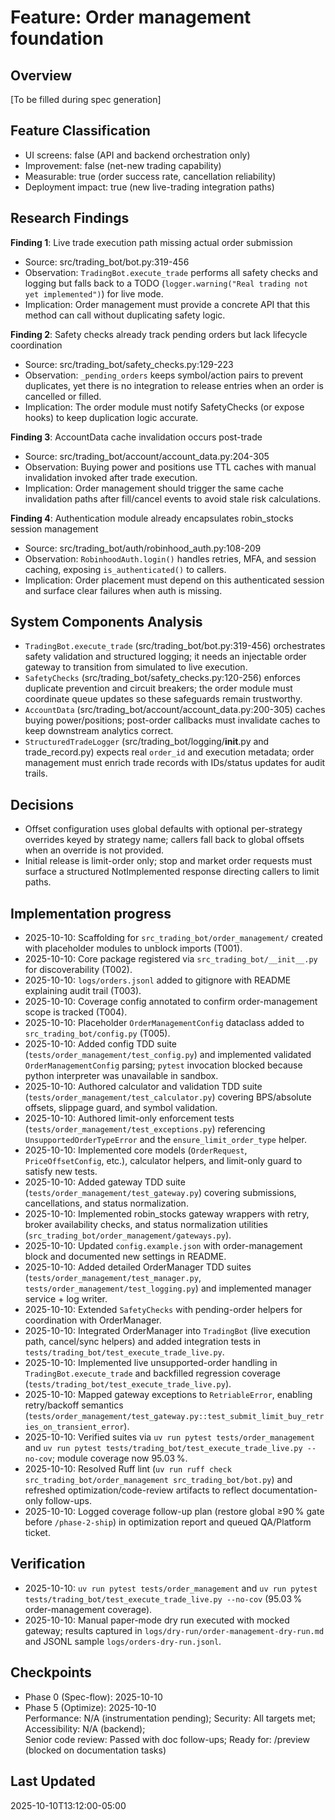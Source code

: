 # Feature: Order management foundation

## Overview
[To be filled during spec generation]

## Feature Classification
- UI screens: false (API and backend orchestration only)
- Improvement: false (net-new trading capability)
- Measurable: true (order success rate, cancellation reliability)
- Deployment impact: true (new live-trading integration paths)

## Research Findings
**Finding 1**: Live trade execution path missing actual order submission  
- Source: src/trading_bot/bot.py:319-456  
- Observation: `TradingBot.execute_trade` performs all safety checks and logging but falls back to a TODO (`logger.warning("Real trading not yet implemented")`) for live mode.  
- Implication: Order management must provide a concrete API that this method can call without duplicating safety logic.

**Finding 2**: Safety checks already track pending orders but lack lifecycle coordination  
- Source: src/trading_bot/safety_checks.py:129-223  
- Observation: `_pending_orders` keeps symbol/action pairs to prevent duplicates, yet there is no integration to release entries when an order is cancelled or filled.  
- Implication: The order module must notify SafetyChecks (or expose hooks) to keep duplication logic accurate.

**Finding 3**: AccountData cache invalidation occurs post-trade  
- Source: src/trading_bot/account/account_data.py:204-305  
- Observation: Buying power and positions use TTL caches with manual invalidation invoked after trade execution.  
- Implication: Order management should trigger the same cache invalidation paths after fill/cancel events to avoid stale risk calculations.

**Finding 4**: Authentication module already encapsulates robin_stocks session management  
- Source: src/trading_bot/auth/robinhood_auth.py:108-209  
- Observation: `RobinhoodAuth.login()` handles retries, MFA, and session caching, exposing `is_authenticated()` to callers.  
- Implication: Order placement must depend on this authenticated session and surface clear failures when auth is missing.

## System Components Analysis
- `TradingBot.execute_trade` (src/trading_bot/bot.py:319-456) orchestrates safety validation and structured logging; it needs an injectable order gateway to transition from simulated to live execution.
- `SafetyChecks` (src/trading_bot/safety_checks.py:120-256) enforces duplicate prevention and circuit breakers; the order module must coordinate queue updates so these safeguards remain trustworthy.
- `AccountData` (src/trading_bot/account/account_data.py:200-305) caches buying power/positions; post-order callbacks must invalidate caches to keep downstream analytics correct.
- `StructuredTradeLogger` (src/trading_bot/logging/__init__.py and trade_record.py) expects real `order_id` and execution metadata; order management must enrich trade records with IDs/status updates for audit trails.

## Decisions
- Offset configuration uses global defaults with optional per-strategy overrides keyed by strategy name; callers fall back to global offsets when an override is not provided.
- Initial release is limit-order only; stop and market order requests must surface a structured NotImplemented response directing callers to limit paths.

## Implementation progress
- 2025-10-10: Scaffolding for `src_trading_bot/order_management/` created with placeholder modules to unblock imports (T001).
- 2025-10-10: Core package registered via `src_trading_bot/__init__.py` for discoverability (T002).
- 2025-10-10: `logs/orders.jsonl` added to gitignore with README explaining audit trail (T003).
- 2025-10-10: Coverage config annotated to confirm order-management scope is tracked (T004).
- 2025-10-10: Placeholder `OrderManagementConfig` dataclass added to `src_trading_bot/config.py` (T005).
- 2025-10-10: Added config TDD suite (`tests/order_management/test_config.py`) and implemented validated `OrderManagementConfig` parsing; `pytest` invocation blocked because python interpreter was unavailable in sandbox.
- 2025-10-10: Authored calculator and validation TDD suite (`tests/order_management/test_calculator.py`) covering BPS/absolute offsets, slippage guard, and symbol validation.
- 2025-10-10: Authored limit-only enforcement tests (`tests/order_management/test_exceptions.py`) referencing `UnsupportedOrderTypeError` and the `ensure_limit_order_type` helper.
- 2025-10-10: Implemented core models (`OrderRequest`, `PriceOffsetConfig`, etc.), calculator helpers, and limit-only guard to satisfy new tests.
- 2025-10-10: Added gateway TDD suite (`tests/order_management/test_gateway.py`) covering submissions, cancellations, and status normalization.
- 2025-10-10: Implemented robin_stocks gateway wrappers with retry, broker availability checks, and status normalization utilities (`src_trading_bot/order_management/gateways.py`).
- 2025-10-10: Updated `config.example.json` with order-management block and documented new settings in README.
- 2025-10-10: Added detailed OrderManager TDD suites (`tests/order_management/test_manager.py`, `tests/order_management/test_logging.py`) and implemented manager service + log writer.
- 2025-10-10: Extended `SafetyChecks` with pending-order helpers for coordination with OrderManager.
- 2025-10-10: Integrated OrderManager into `TradingBot` (live execution path, cancel/sync helpers) and added integration tests in `tests/trading_bot/test_execute_trade_live.py`.
- 2025-10-10: Implemented live unsupported-order handling in `TradingBot.execute_trade` and backfilled regression coverage (`tests/trading_bot/test_execute_trade_live.py`).
- 2025-10-10: Mapped gateway exceptions to `RetriableError`, enabling retry/backoff semantics (`tests/order_management/test_gateway.py::test_submit_limit_buy_retries_on_transient_error`).
- 2025-10-10: Verified suites via `uv run pytest tests/order_management` and `uv run pytest tests/trading_bot/test_execute_trade_live.py --no-cov`; module coverage now 95.03 %.
- 2025-10-10: Resolved Ruff lint (`uv run ruff check src_trading_bot/order_management src_trading_bot/bot.py`) and refreshed optimization/code-review artifacts to reflect documentation-only follow-ups.
- 2025-10-10: Logged coverage follow-up plan (restore global ≥90 % gate before `/phase-2-ship`) in optimization report and queued QA/Platform ticket.


## Verification
- 2025-10-10: `uv run pytest tests/order_management` and `uv run pytest tests/trading_bot/test_execute_trade_live.py --no-cov` (95.03 % order-management coverage).
- 2025-10-10: Manual paper-mode dry run executed with mocked gateway; results captured in `logs/dry-run/order-management-dry-run.md` and JSONL sample `logs/orders-dry-run.jsonl`.

## Checkpoints
- Phase 0 (Spec-flow): 2025-10-10
- Phase 5 (Optimize): 2025-10-10  
  Performance: N/A (instrumentation pending); Security: All targets met; Accessibility: N/A (backend);  
  Senior code review: Passed with doc follow-ups; Ready for: /preview (blocked on documentation tasks)

## Last Updated
2025-10-10T13:12:00-05:00
